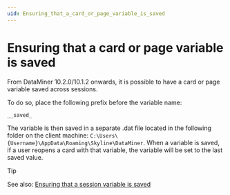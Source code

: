 ```yaml
---
uid: Ensuring_that_a_card_or_page_variable_is_saved
---
```


# Ensuring that a card or page variable is saved

From DataMiner 10.2.0/10.1.2 onwards, it is possible to have a card or page variable saved across sessions.

To do so, place the following prefix before the variable name:

```txt
__saved_
```

The variable is then saved in a separate .dat file located in the following folder on the client machine: `C:\Users\{Username}\AppData\Roaming\Skyline\DataMiner`. When a variable is saved, if a user reopens a card with that variable, the variable will be set to the last saved value.

> [!TIP]
> See also:
> [Ensuring that a session variable is saved](xref:Ensuring_that_a_session_variable_is_saved)
